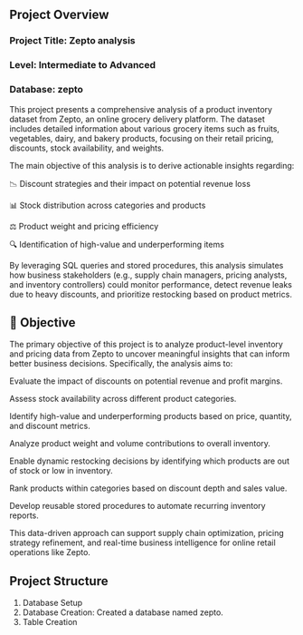 
## Project Overview
### Project Title: Zepto analysis
### Level: Intermediate to Advanced 
### Database: zepto
 
This project presents a comprehensive analysis of a product inventory dataset from Zepto, an online grocery delivery platform. The dataset includes detailed information about various grocery items such as fruits, vegetables, dairy, and bakery products, focusing on their retail pricing, discounts, stock availability, and weights.

The main objective of this analysis is to derive actionable insights regarding:

📉 Discount strategies and their impact on potential revenue loss

📊 Stock distribution across categories and products

⚖️ Product weight and pricing efficiency

🔍 Identification of high-value and underperforming items

By leveraging SQL queries and stored procedures, this analysis simulates how business stakeholders (e.g., supply chain managers, pricing analysts, and inventory controllers) could monitor performance, detect revenue leaks due to heavy discounts, and prioritize restocking based on product metrics.
## 🎯 Objective
The primary objective of this project is to analyze product-level inventory and pricing data from Zepto to uncover meaningful insights that can inform better business decisions. Specifically, the analysis aims to:

Evaluate the impact of discounts on potential revenue and profit margins.

Assess stock availability across different product categories.

Identify high-value and underperforming products based on price, quantity, and discount metrics.

Analyze product weight and volume contributions to overall inventory.

Enable dynamic restocking decisions by identifying which products are out of stock or low in inventory.

Rank products within categories based on discount depth and sales value.

Develop reusable stored procedures to automate recurring inventory reports.

This data-driven approach can support supply chain optimization, pricing strategy refinement, and real-time business intelligence for online retail operations like Zepto.

## Project Structure
1. Database Setup
2. Database Creation: Created a database named zepto.
3. Table Creation
